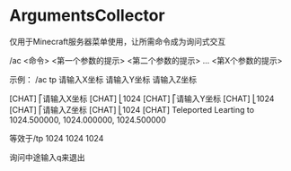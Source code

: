 # ArgumentsCollector
仅用于Minecraft服务器菜单使用，让所需命令成为询问式交互

/ac <命令> <第一个参数的提示> <第二个参数的提示> ... <第X个参数的提示>

示例：
/ac tp 请输入X坐标 请输入Y坐标 请输入Z坐标

[CHAT] ⎡请输入X坐标
[CHAT] ⎣1024
[CHAT] ⎡请输入Y坐标
[CHAT] ⎣1024
[CHAT] ⎡请输入Z坐标
[CHAT] ⎣1024
[CHAT] Teleported Learting to 1024.500000, 1024.000000, 1024.500000

等效于/tp 1024 1024 1024

询问中途输入q来退出

